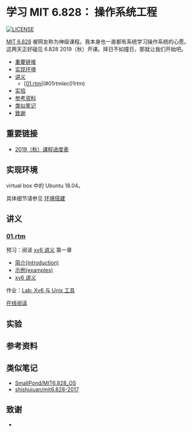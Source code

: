 # 学习 MIT 6.828： 操作系统工程

[![LICENSE](https://img.shields.io/badge/License-MIT-blue.svg)](LICENSE)

<!-- TODO: 编写课程小结 -->
[MIT 6.828](https://pdos.csail.mit.edu/6.828/2019/schedule.html) 被网友称为神级课程。我本身也一直都有系统学习操作系统的心愿。这两天正好碰见 6.828 2019（秋）开课。择日不如撞日，那就让我们开始吧。

<!-- TOC depthFrom:2 -->

- [重要链接](#重要链接)
- [实现环境](#实现环境)
- [讲义](#讲义)
	- [[01.rtm](LEC/01.rtm)](#01rtmlec01rtm)
- [实验](#实验)
- [参考资料](#参考资料)
- [类似笔记](#类似笔记)
- [致谢](#致谢)

<!-- /TOC -->

## 重要链接

- [2019（秋）课程进度表](https://pdos.csail.mit.edu/6.828/2019/schedule.html)

## 实现环境

virtual box 中的 Ubuntu 18.04。

具体细节请参见 [环境搭建](environment.md)

## 讲义

### [01.rtm](LEC/01.rtm)

预习：阅读 [xv6 讲义][xv6-book] 第一章

- [简介(introduction)](LEC/01.rtm/l-overview.txt.md)
- [示例(examples)](LEC/01.rtm/examples)
- [xv6 讲义][xv6-book]

作业：[Lab: Xv6 与 Unix 工具](LEC/01.rtm/Lab_Xv6_and_Unix_utilities.html)

[在线阅读](https://aquayi.gitbook.io/learning-mit-6-828/)

## 实验

## 参考资料

## 类似笔记

- [SmallPond/MIT6.828_OS](https://github.com/SmallPond/MIT6.828_OS)
- [shishujuan/mit6.828-2017](https://github.com/shishujuan/mit6.828-2017)

## 致谢

<!-- TODO: 添加贡献者清单 -->

<!-- LINK -->

- [xv6-book]: LEC/1(rtm)/book-riscv-rev0.pdf "xv6 讲义"

